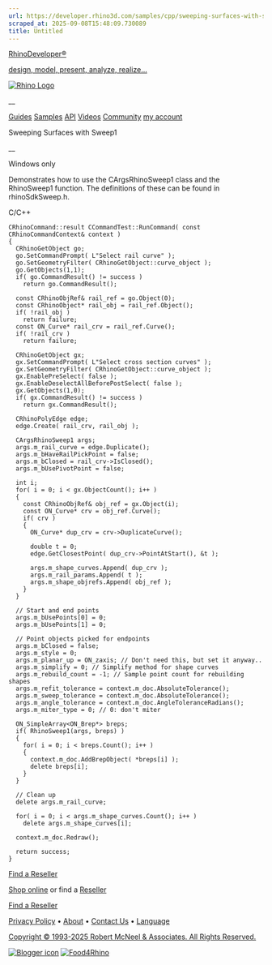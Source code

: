 ```yaml
---
url: https://developer.rhino3d.com/samples/cpp/sweeping-surfaces-with-sweep1/
scraped_at: 2025-09-08T15:48:09.730089
title: Untitled
---
```


[RhinoDeveloper®](/)

[design, model, present, analyze, realize...](/)

[![Rhino Logo](https://developer.rhino3d.com/images/rhinodevlogo.png)](/)

__

[Guides](https://developer.rhino3d.com/guides)
[Samples](https://developer.rhino3d.com/samples)
[API](https://developer.rhino3d.com/api)
[Videos](https://developer.rhino3d.com/videos)
[Community](https://discourse.mcneel.com/c/rhino-developer) [my account
](https://www.rhino3d.com/my-account/ "Manage your account, licenses, and
teams")

Sweeping Surfaces with Sweep1

__

Windows only

Demonstrates how to use the CArgsRhinoSweep1 class and the RhinoSweep1
function. The definitions of these can be found in rhinoSdkSweep.h.

C/C++

    
    
    CRhinoCommand::result CCommandTest::RunCommand( const CRhinoCommandContext& context )
    {
      CRhinoGetObject go;
      go.SetCommandPrompt( L"Select rail curve" );
      go.SetGeometryFilter( CRhinoGetObject::curve_object );
      go.GetObjects(1,1);
      if( go.CommandResult() != success )
        return go.CommandResult();
    
      const CRhinoObjRef& rail_ref = go.Object(0);
      const CRhinoObject* rail_obj = rail_ref.Object();
      if( !rail_obj )
        return failure;
      const ON_Curve* rail_crv = rail_ref.Curve();
      if( !rail_crv )
        return failure;
    
      CRhinoGetObject gx;
      gx.SetCommandPrompt( L"Select cross section curves" );
      gx.SetGeometryFilter( CRhinoGetObject::curve_object );
      gx.EnablePreSelect( false );
      gx.EnableDeselectAllBeforePostSelect( false );
      gx.GetObjects(1,0);
      if( gx.CommandResult() != success )
        return gx.CommandResult();
    
      CRhinoPolyEdge edge;
      edge.Create( rail_crv, rail_obj );
    
      CArgsRhinoSweep1 args;
      args.m_rail_curve = edge.Duplicate();
      args.m_bHaveRailPickPoint = false;
      args.m_bClosed = rail_crv->IsClosed();
      args.m_bUsePivotPoint = false;
    
      int i;
      for( i = 0; i < gx.ObjectCount(); i++ )
      {
        const CRhinoObjRef& obj_ref = gx.Object(i);
        const ON_Curve* crv = obj_ref.Curve();
        if( crv )
        {
          ON_Curve* dup_crv = crv->DuplicateCurve();
    
          double t = 0;
          edge.GetClosestPoint( dup_crv->PointAtStart(), &t );
    
          args.m_shape_curves.Append( dup_crv );
          args.m_rail_params.Append( t );
          args.m_shape_objrefs.Append( obj_ref );
        }
      }
    
      // Start and end points
      args.m_bUsePoints[0] = 0;
      args.m_bUsePoints[1] = 0;
    
      // Point objects picked for endpoints
      args.m_bClosed = false;
      args.m_style = 0;
      args.m_planar_up = ON_zaxis; // Don't need this, but set it anyway..
      args.m_simplify = 0; // Simplify method for shape curves
      args.m_rebuild_count = -1; // Sample point count for rebuilding shapes
      args.m_refit_tolerance = context.m_doc.AbsoluteTolerance();
      args.m_sweep_tolerance = context.m_doc.AbsoluteTolerance();
      args.m_angle_tolerance = context.m_doc.AngleToleranceRadians();
      args.m_miter_type = 0; // 0: don't miter
    
      ON_SimpleArray<ON_Brep*> breps;
      if( RhinoSweep1(args, breps) )
      {
        for( i = 0; i < breps.Count(); i++ )
        {
          context.m_doc.AddBrepObject( *breps[i] );
          delete breps[i];
        }
      }
    
      // Clean up
      delete args.m_rail_curve;
    
      for( i = 0; i < args.m_shape_curves.Count(); i++ )
        delete args.m_shape_curves[i];
    
      context.m_doc.Redraw();
    
      return success;
    }
    

  

[Find a Reseller](https://www.rhino3d.com/sales)

[Shop online](https://www.rhino3d.com/store) or find a
[Reseller](https://www.rhino3d.com/sales)

[Find a Reseller](https://www.rhino3d.com/sales)

[Privacy Policy](https://www.rhino3d.com/privacy) •
[About](https://www.rhino3d.com/mcneel/about) • [Contact
Us](https://www.rhino3d.com/mcneel/contact) • [
Language](https://www.rhino3d.com/language "Change to a different region or
language")

[Copyright © 1993-2025 Robert McNeel & Associates. All Rights
Reserved.](https://www.rhino3d.com/mcneel/about)

[](https://www.facebook.com/McNeelRhinoceros/)
[](https://twitter.com/bobmcneel) [](https://www.linkedin.com/groups/75313/)
[](https://www.youtube.com/user/RhinoGuide/videos) [](https://vimeo.com/rhino)
[![Blogger
icon](https://developer.rhino3d.com/images/blogger.svg)](http://blog.rhino3d.com/)
[![Food4Rhino](https://developer.rhino3d.com/images/f4r_icon_01.svg)](https://www.food4rhino.com)

